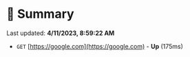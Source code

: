 # 📖 Summary
Last updated: **4/11/2023, 8:59:22 AM**

- `GET` [https://google.com](https://google.com) - **Up** (175ms)
